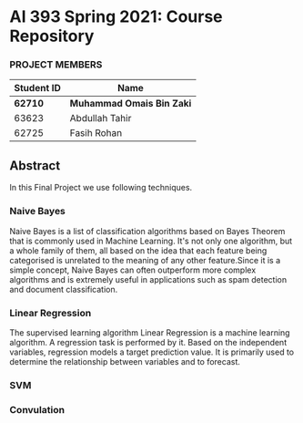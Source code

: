 # AI 393 Spring 2021: Course Repository

### PROJECT MEMBERS
Student ID | Name
------------ | -------------
**62710** | **Muhammad Omais Bin Zaki** 
63623 | Abdullah Tahir
62725 | Fasih Rohan


## Abstract
In this Final Project we use following techniques.


### Naive Bayes
Naive Bayes is a list of classification algorithms based on Bayes Theorem that is commonly used in Machine Learning. It's not only one algorithm, but a whole family of them, all based on the idea that each feature being categorised is unrelated to the meaning of any other feature.Since it is a simple concept, Naive Bayes can often outperform more complex algorithms and is extremely useful in applications such as spam detection and document classification.

### Linear Regression
The supervised learning algorithm Linear Regression is a machine learning algorithm. A regression task is performed by it. Based on the independent variables, regression models a target prediction value. It is primarily used to determine the relationship between variables and to forecast.


### SVM

### Convulation





